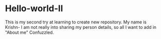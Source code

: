 # Hello-world-II
This is my second try at learning to create new repository.
My name is Krishn- I am not really into sharing my person details, so all I want to add in "About me"
Confuzzled.
